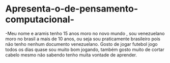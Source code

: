 # Apresenta-o-de-pensamento-computacional-

-Meu nome e aramis tenho 15 anos moro no novo mundo , sou venezuelano moro no brasil a mais de 10 anos, ou seja sou praticamente brasileiro pois não tenho nenhum documento venezuelano. Gosto de jogar futebol jogo todos os dias quase sou muito bom jogando, também gosto muito de cortar cabelo mesmo não sabendo tenho muita vontade de aprender.

